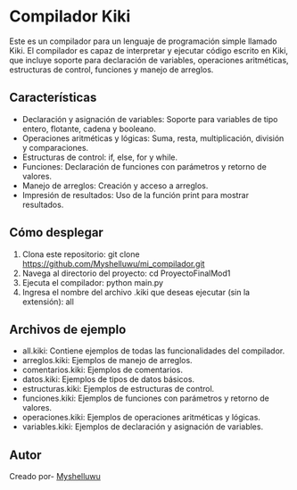 # Compilador Kiki
Este es un compilador para un lenguaje de programación simple llamado Kiki. El compilador es capaz de interpretar y ejecutar código escrito en Kiki, que incluye soporte para declaración de variables, operaciones aritméticas, estructuras de control, funciones y manejo de arreglos.

## Características
- Declaración y asignación de variables: Soporte para variables de tipo entero, flotante, cadena y booleano.
- Operaciones aritméticas y lógicas: Suma, resta, multiplicación, división y comparaciones.
- Estructuras de control: if, else, for y while.
- Funciones: Declaración de funciones con parámetros y retorno de valores.
- Manejo de arreglos: Creación y acceso a arreglos.
- Impresión de resultados: Uso de la función print para mostrar resultados.

## Cómo desplegar
1. Clona este repositorio:
    git clone https://github.com/Myshelluwu/mi_compilador.git
2. Navega al directorio del proyecto:
    cd ProyectoFinalMod1
3. Ejecuta el compilador:
    python main.py
4. Ingresa el nombre del archivo .kiki que deseas ejecutar (sin la extensión):
    all

## Archivos de ejemplo
- all.kiki: Contiene ejemplos de todas las funcionalidades del compilador. 
- arreglos.kiki: Ejemplos de manejo de arreglos.
- comentarios.kiki: Ejemplos de comentarios.
- datos.kiki: Ejemplos de tipos de datos básicos.
- estructuras.kiki: Ejemplos de estructuras de control.
- funciones.kiki: Ejemplos de funciones con parámetros y retorno de valores.
- operaciones.kiki: Ejemplos de operaciones aritméticas y lógicas.
- variables.kiki: Ejemplos de declaración y asignación de variables.

## Autor
Creado por- [Myshelluwu](https://github.com/Myshelluwu)
